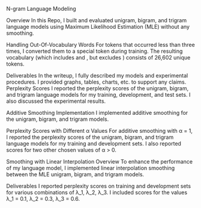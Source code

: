 N-gram Language Modeling 

Overview
In this Repo, I built and evaluated unigram, bigram, and trigram language models using Maximum Likelihood Estimation (MLE) without any smoothing.

Handling Out-Of-Vocabulary Words
For tokens that occurred less than three times, I converted them to a special <UNK> token during training. The resulting vocabulary (which includes <UNK> and <STOP>, but excludes <START>) consists of 26,602 unique tokens.

Deliverables
In the writeup, I fully described my models and experimental procedures.
I provided graphs, tables, charts, etc. to support any claims.
Perplexity Scores
I reported the perplexity scores of the unigram, bigram, and trigram language models for my training, development, and test sets. I also discussed the experimental results.

Additive Smoothing
Implementation
I implemented additive smoothing for the unigram, bigram, and trigram models.

Perplexity Scores with Different α Values
For additive smoothing with α = 1, I reported the perplexity scores of the unigram, bigram, and trigram language models for my training and development sets. I also reported scores for two other chosen values of α > 0.

Smoothing with Linear Interpolation
Overview
To enhance the performance of my language model, I implemented linear interpolation smoothing between the MLE unigram, bigram, and trigram models.

Deliverables
I reported perplexity scores on training and development sets for various combinations of λ_1, λ_2, λ_3. I included scores for the values λ_1 = 0.1, λ_2 = 0.3, λ_3 = 0.6.




